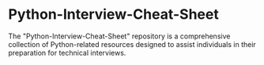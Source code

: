 # Python-Interview-Cheat-Sheet
The "Python-Interview-Cheat-Sheet" repository is a comprehensive collection of Python-related resources designed to assist individuals in their preparation for technical interviews.
